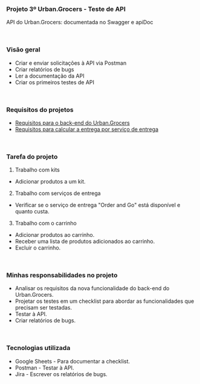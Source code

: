 ### Projeto 3º Urban.Grocers - Teste de API
API do Urban.Grocers: documentada no Swagger e apiDoc

<br clear="both">

### Visão geral
-  Criar e enviar solicitações à API via Postman
-  Criar relatórios de bugs
-  Ler a documentação da API
-  Criar os primeiros testes de API

<br clear="both">

### Requisitos do projetos
- [Requisitos para o back-end do Urban.Grocers](https://github.com/mfabiojrs/Urban.Grocers-Teste-de-API/blob/main/requisito/Requisitos_para_o_back-end_do_Urban.grocers.pdf "Requisitos para o back-end do Urban.Grocers")
- [Requisitos para calcular a entrega por serviço de entrega](https://github.com/mfabiojrs/Urban.Grocers-Teste-de-API/blob/main/requisito/Os_Requisitos_para_Calcular_a_Entrega_via_Servios_de_Entrega.pdf "Requisitos para calcular a entrega por serviço de entrega")

<br clear="both">

### Tarefa do projeto
1. Trabalho com kits
-  Adicionar produtos a um kit.

2. Trabalho com serviços de entrega
-  Verificar se o serviço de entrega "Order and Go" está disponível e quanto custa.

3. Trabalho com o carrinho
-  Adicionar produtos ao carrinho.
-  Receber uma lista de produtos adicionados ao carrinho.
-  Excluir o carrinho.

<br clear="both">

### Minhas responsabilidades no projeto
-  Analisar os requisitos da nova funcionalidade do back-end do Urban.Grocers.
-  Projetar os testes em um checklist para abordar as funcionalidades que precisam ser testadas.
-  Testar à API.
-  Criar relatórios de bugs.

<br clear="both">

### Tecnologias utilizada
-  Google Sheets - Para documentar a checklist.
-  Postman - Testar à API.
-  Jira - Escrever os relatórios de bugs.
